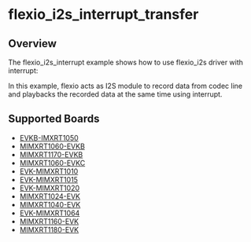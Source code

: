# flexio_i2s_interrupt_transfer

## Overview
The flexio_i2s_interrupt example shows how to use flexio_i2s driver with interrupt:

In this example, flexio acts as I2S module to record data from codec line and playbacks the recorded data at the same time using interrupt.

## Supported Boards
- [EVKB-IMXRT1050](../../../../_boards/evkbimxrt1050/driver_examples/flexio/i2s/interrupt_transfer/example_board_readme.md)
- [MIMXRT1060-EVKB](../../../../_boards/evkbmimxrt1060/driver_examples/flexio/i2s/interrupt_transfer/example_board_readme.md)
- [MIMXRT1170-EVKB](../../../../_boards/evkbmimxrt1170/driver_examples/flexio/i2s/interrupt_transfer/example_board_readme.md)
- [MIMXRT1060-EVKC](../../../../_boards/evkcmimxrt1060/driver_examples/flexio/i2s/interrupt_transfer/example_board_readme.md)
- [EVK-MIMXRT1010](../../../../_boards/evkmimxrt1010/driver_examples/flexio/i2s/interrupt_transfer/example_board_readme.md)
- [EVK-MIMXRT1015](../../../../_boards/evkmimxrt1015/driver_examples/flexio/i2s/interrupt_transfer/example_board_readme.md)
- [EVK-MIMXRT1020](../../../../_boards/evkmimxrt1020/driver_examples/flexio/i2s/interrupt_transfer/example_board_readme.md)
- [MIMXRT1024-EVK](../../../../_boards/evkmimxrt1024/driver_examples/flexio/i2s/interrupt_transfer/example_board_readme.md)
- [MIMXRT1040-EVK](../../../../_boards/evkmimxrt1040/driver_examples/flexio/i2s/interrupt_transfer/example_board_readme.md)
- [EVK-MIMXRT1064](../../../../_boards/evkmimxrt1064/driver_examples/flexio/i2s/interrupt_transfer/example_board_readme.md)
- [MIMXRT1160-EVK](../../../../_boards/evkmimxrt1160/driver_examples/flexio/i2s/interrupt_transfer/example_board_readme.md)
- [MIMXRT1180-EVK](../../../../_boards/evkmimxrt1180/driver_examples/flexio/i2s/interrupt_transfer/example_board_readme.md)
